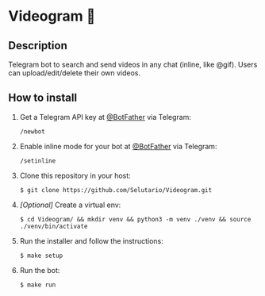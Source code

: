 # Videogram 🤖
## Description
Telegram bot to search and send videos in any chat (inline, like @gif). Users can upload/edit/delete their own videos.

## How to install
1. Get a Telegram API key at [@BotFather](https://t.me/botfather) via Telegram:
   ```
   /newbot
   ```
2. Enable inline mode for your bot at [@BotFather](https://t.me/botfather) via Telegram:
   ```
   /setinline
   ```
3. Clone this repository in your host:
   ```
   $ git clone https://github.com/Selutario/Videogram.git
   ```
4. *[Optional]* Create a virtual env:
   ```
   $ cd Videogram/ && mkdir venv && python3 -m venv ./venv && source ./venv/bin/activate
   ```
5. Run the installer and follow the instructions:
   ```
   $ make setup
   ```
6. Run the bot:
   ```
   $ make run
   ```
